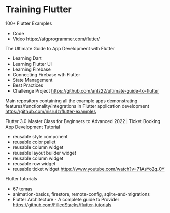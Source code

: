 # Training Flutter

100+ Flutter Examples 
- Code
- Video
https://afgprogrammer.com/flutter/


The Ultimate Guide to App Development with Flutter 
- Learning Dart
- Learning Flutter UI
- Learning Firebase
- Connecting Firebase wth Flutter
- State Management
- Best Practices
- Challenge Project
https://github.com/antz22/ultimate-guide-to-flutter

Main repository containing all the example apps demonstrating features/functionality/integrations in Flutter application development
https://github.com/nisrulz/flutter-examples

Flutter 3.0 Master Class for Beginners to Advanced 2022 | Ticket Booking App Development Tutorial
- reusable style component
- reusable color pallet
- reusable column widget
- reusable layout builder widget
- reusable column widget
- reusable row widget
- reusable ticket widget
https://www.youtube.com/watch?v=71AsYo2q_0Y


Flutter tutorials
- 67 temas
- animation-basics, firestore, remote-config, sqlite-and-migrations
- Flutter Architecture - A complete guide to Provider
https://github.com/FilledStacks/flutter-tutorials